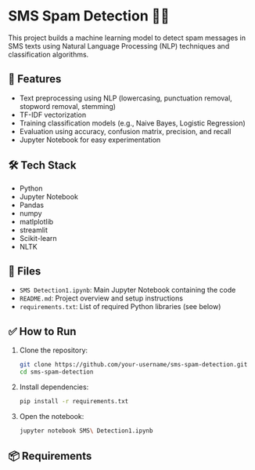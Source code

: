 # SMS Spam Detection 📩🚫

This project builds a machine learning model to detect spam messages in SMS texts using Natural Language Processing (NLP) techniques and classification algorithms.

## 📌 Features

- Text preprocessing using NLP (lowercasing, punctuation removal, stopword removal, stemming)
- TF-IDF vectorization
- Training classification models (e.g., Naive Bayes, Logistic Regression)
- Evaluation using accuracy, confusion matrix, precision, and recall
- Jupyter Notebook for easy experimentation

## 🛠️ Tech Stack

- Python
- Jupyter Notebook
- Pandas
- numpy
- matlplotlib
- streamlit
- Scikit-learn
- NLTK

## 📂 Files

- `SMS Detection1.ipynb`: Main Jupyter Notebook containing the code
- `README.md`: Project overview and setup instructions
- `requirements.txt`: List of required Python libraries (see below)

## ✅ How to Run

1. Clone the repository:
    ```bash
    git clone https://github.com/your-username/sms-spam-detection.git
    cd sms-spam-detection
    ```

2. Install dependencies:
    ```bash
    pip install -r requirements.txt
    ```

3. Open the notebook:
    ```bash
    jupyter notebook SMS\ Detection1.ipynb
    ```

## 📦 Requirements

